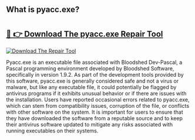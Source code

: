 ## What is pyacc.exe? 

# <h2><a href="https://exedetect.com/download.php?pyacc.exe">🔗 👉 Download The pyacc.exe Repair Tool</a></h2>

[![Download The Repair Tool](https://exedetect.com/download-button.jpg)](https://exedetect.com/download.php?pyacc.exe)

Pyacc.exe is an executable file associated with Bloodshed Dev-Pascal, a Pascal programming environment developed by Bloodshed Software, specifically in version 1.9.2. As part of the development tools provided by this software, pyacc.exe is generally considered safe and not a virus or malware, but like any executable file, it could potentially be flagged by antivirus programs if it exhibits unusual behavior or if there are issues with the installation. Users have reported occasional errors related to pyacc.exe, which can stem from compatibility issues, corruption of the file, or conflicts with other software on the system. It is important for users to ensure that they have downloaded the software from a reputable source and to keep their antivirus software updated to mitigate any risks associated with running executables on their systems.